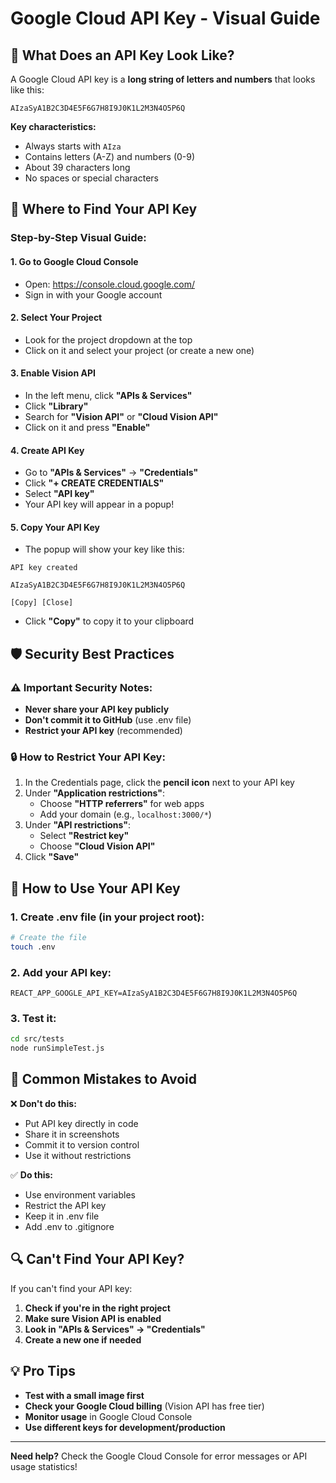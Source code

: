 # Google Cloud API Key - Visual Guide

## 🔑 What Does an API Key Look Like?

A Google Cloud API key is a **long string of letters and numbers** that looks like this:

```
AIzaSyA1B2C3D4E5F6G7H8I9J0K1L2M3N4O5P6Q
```

**Key characteristics:**

- Always starts with `AIza`
- Contains letters (A-Z) and numbers (0-9)
- About 39 characters long
- No spaces or special characters

## 📍 Where to Find Your API Key

### Step-by-Step Visual Guide:

#### 1. **Go to Google Cloud Console**

- Open: https://console.cloud.google.com/
- Sign in with your Google account

#### 2. **Select Your Project**

- Look for the project dropdown at the top
- Click on it and select your project (or create a new one)

#### 3. **Enable Vision API**

- In the left menu, click **"APIs & Services"**
- Click **"Library"**
- Search for **"Vision API"** or **"Cloud Vision API"**
- Click on it and press **"Enable"**

#### 4. **Create API Key**

- Go to **"APIs & Services"** → **"Credentials"**
- Click **"+ CREATE CREDENTIALS"**
- Select **"API key"**
- Your API key will appear in a popup!

#### 5. **Copy Your API Key**

- The popup will show your key like this:

```
API key created

AIzaSyA1B2C3D4E5F6G7H8I9J0K1L2M3N4O5P6Q

[Copy] [Close]
```

- Click **"Copy"** to copy it to your clipboard

## 🛡️ Security Best Practices

### ⚠️ **Important Security Notes:**

- **Never share your API key publicly**
- **Don't commit it to GitHub** (use .env file)
- **Restrict your API key** (recommended)

### 🔒 **How to Restrict Your API Key:**

1. In the Credentials page, click the **pencil icon** next to your API key
2. Under **"Application restrictions"**:
   - Choose **"HTTP referrers"** for web apps
   - Add your domain (e.g., `localhost:3000/*`)
3. Under **"API restrictions"**:
   - Select **"Restrict key"**
   - Choose **"Cloud Vision API"**
4. Click **"Save"**

## 📝 **How to Use Your API Key**

### 1. **Create .env file** (in your project root):

```bash
# Create the file
touch .env
```

### 2. **Add your API key**:

```env
REACT_APP_GOOGLE_API_KEY=AIzaSyA1B2C3D4E5F6G7H8I9J0K1L2M3N4O5P6Q
```

### 3. **Test it**:

```bash
cd src/tests
node runSimpleTest.js
```

## 🚨 **Common Mistakes to Avoid**

❌ **Don't do this:**

- Put API key directly in code
- Share it in screenshots
- Commit it to version control
- Use it without restrictions

✅ **Do this:**

- Use environment variables
- Restrict the API key
- Keep it in .env file
- Add .env to .gitignore

## 🔍 **Can't Find Your API Key?**

If you can't find your API key:

1. **Check if you're in the right project**
2. **Make sure Vision API is enabled**
3. **Look in "APIs & Services" → "Credentials"**
4. **Create a new one if needed**

## 💡 **Pro Tips**

- **Test with a small image first**
- **Check your Google Cloud billing** (Vision API has free tier)
- **Monitor usage** in Google Cloud Console
- **Use different keys for development/production**

---

**Need help?** Check the Google Cloud Console for error messages or API usage statistics!
